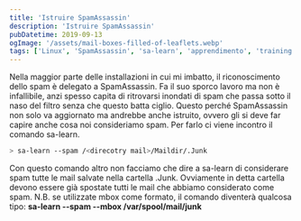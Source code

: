 ```yaml
---
title: 'Istruire SpamAssassin'
description: 'Istruire SpamAssassin'
pubDatetime: 2019-09-13
ogImage: '/assets/mail-boxes-filled-of-leaflets.webp'
tags: ['Linux', 'SpamAssassin', 'sa-learn', 'apprendimento', 'training']
---
```


Nella maggior parte delle installazioni in cui mi imbatto, il riconoscimento dello spam è delegato a SpamAssassin. Fa il suo sporco lavoro ma non è infallibile, anzi spesso capita di ritrovarsi inondati di spam che passa sotto il naso del filtro senza che questo batta ciglio.
Questo perché SpamAssassin non solo va aggiornato ma andrebbe anche istruito, ovvero gli si deve far capire anche cosa noi consideriamo spam.
Per farlo ci viene incontro il comando sa-learn.
```sh
> sa-learn --spam /<direcotry mail>/Maildir/.Junk
```
Con questo comando altro non facciamo che dire a sa-learn di considerare spam tutte le mail salvate nella cartella .Junk.
Ovviamente in detta cartella devono essere già spostate tutti le mail che abbiamo considerato come spam.
N.B. se utilizzate mbox come formato, il comando diventerà qualcosa tipo: **sa-learn --spam --mbox /var/spool/mail/junk**
